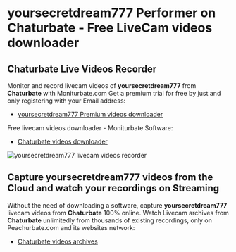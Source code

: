 # yoursecretdream777 Performer on Chaturbate - Free LiveCam videos downloader

## Chaturbate Live Videos Recorder

Monitor and record livecam videos of **yoursecretdream777** from **Chaturbate** with Moniturbate.com
Get a premium trial for free by just and only registering with your Email address:
* [yoursecretdream777 Premium videos downloader](https://moniturbate.com/request-demo-licence-key.html)

Free livecam videos downloader - Moniturbate Software:
* [Chaturbate videos downloader](https://moniturbate.com/moniturbate-download-software.html)

![yoursecretdream777 livecam videos recorder](https://peachurnet.com/templates/moniturbate-software.png)


## Capture yoursecretdream777 videos from the Cloud and watch your recordings on Streaming

Without the need of downloading a software, capture **yoursecretdream777** livecam videos from **Chaturbate** 100% online.
Watch Livecam archives from **Chaturbate** unlimitedly from thousands of existing recordings, only on Peachurbate.com and its websites network:
* [Chaturbate videos archives](https://peachurnet.com/)